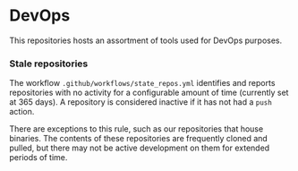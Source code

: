 # DevOps
This repositories hosts an assortment of tools used for DevOps purposes.

### Stale repositories
The workflow `.github/workflows/state_repos.yml` identifies and reports repositories with no activity for a configurable amount of time (currently set at 365 days). A repository is considered inactive if it has not had a `push` action.

There are exceptions to this rule, such as our repositories that house binaries. The contents of these repositories are frequently cloned and pulled, but there may not be active development on them for extended periods of time.